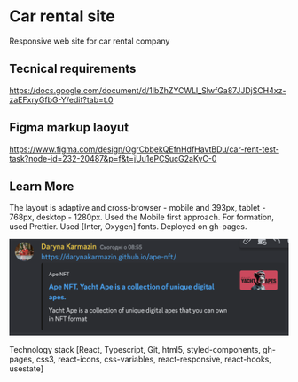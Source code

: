# Car rental site
Responsive web site for car rental company

## Tecnical requirements
https://docs.google.com/document/d/1lbZhZYCWLl_SlwfGa87JJDjSCH4xz-zaEFxryGfbG-Y/edit?tab=t.0

## Figma markup laoyut 
https://www.figma.com/design/OgrCbbekQEfnHdfHavtBDu/car-rent-test-task?node-id=232-20487&p=f&t=jUu1ePCSucG2aKyC-0

## Learn More

The layout is adaptive and cross-browser - mobile and 393px, tablet - 768px, desktop - 1280px. Used the Mobile first
approach. For formation, used Prettier. Used [Inter, Oxygen] fonts. Deployed on gh-pages.

![Og-image](https://github.com/darynakarmazin/ape-nft/raw/main/src/img/og-image/og.png)

Technology stack [React, Typescript, Git, html5, styled-components, gh-pages,
css3, react-icons, css-variables, react-responsive, react-hooks, usestate]
